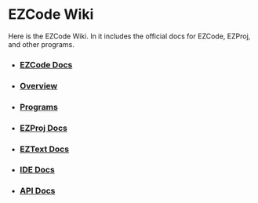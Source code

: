 # EZCode Wiki
Here is the EZCode Wiki. In it includes the official docs for EZCode, EZProj, and other programs.
- ### **[EZCode Docs](EZCode-Docs)**
- ### [Overview](Home)
- ### [Programs](Programs)
- ### [EZProj Docs](EZProject-Docs)
- ### [EZText Docs](EZText-Docs)
- ### [IDE Docs](Ide-Docs)
- ### [API Docs](API-Docs)